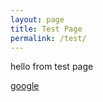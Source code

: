 ```yaml
---
layout: page
title: Test Page
permalink: /test/
---
```


hello from test page

<a href="http://google.com">google</a>
